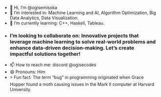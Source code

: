 - 👋 Hi, I’m @ogisemisoka
- 👀 I’m interested in: Machine Learning and AI, Algorithm Optimization, Big Data Analytics, Data Visualization.
- 🌱 I’m currently learning: C++, Haskell, Tableau.
- ### I’m looking to collaborate on: Innovative projects that leverage machine learning to solve real-world problems and enhance data-driven decision-making. Let’s create impactful solutions together!
- 📫 How to reach me: discord @ogisecodes
- 😄 Pronouns: Him
- ⚡ Fun fact: The term “bug” in programming originated when Grace Hopper found a moth causing issues in the Mark II computer at Harvard University.

<!---
ogisemisoka/ogisemisoka is a ✨ special ✨ repository because its `README.md` (this file) appears on your GitHub profile.
You can click the Preview link to take a look at your changes.
--->
